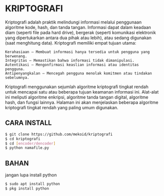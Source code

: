 # KRIPTOGRAFI
Kriptografi adalah praktik melindungi informasi melalui penggunaan algoritme kode, hash, dan tanda tangan. Informasi dapat dalam keadaan diam (seperti file pada hard drive), bergerak (seperti komunikasi elektronik yang dipertukarkan antara dua pihak atau lebih), atau sedang digunakan (saat menghitung data). Kriptografi memiliki empat tujuan utama:

    Kerahasiaan – Membuat informasi hanya tersedia untuk pengguna yang berwenang.
    Integritas – Memastikan bahwa informasi tidak dimanipulasi.
    Autentikasi – Mengonfirmasi keaslian informasi atau identitas pengguna.
    Antipenyangkalan – Mencegah pengguna menolak komitmen atau tindakan sebelumnya.

Kriptografi menggunakan sejumlah algoritme kriptografi tingkat rendah untuk mencapai satu atau beberapa tujuan keamanan informasi ini. Alat-alat ini meliputi algoritme enkripsi, algoritme tanda tangan digital, algoritme hash, dan fungsi lainnya. Halaman ini akan menjelaskan beberapa algoritme kriptografi tingkat rendah yang paling umum digunakan.

## CARA INSTALL
```bash
$ git clone https://github.com/mekoid/kriptografi
$ cd kriptografi
$ cd [encoder/dencoder]
$ python namafile.py
```
## BAHAN
jangan lupa install python
```bash
$ sudo apt install python 
$ pkg install python
```
